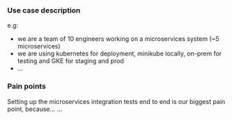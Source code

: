 <!-- 
  The more detail you can give us the better solutions we can come up with together!
-->

### Use case description

e.g: 
- we are a team of 10 engineers working on a microservices system (~5 microservices)
- we are using kubernetes for deployment, minikube locally, on-prem for testing and GKE for staging and prod 
- ...

### Pain points

Setting up the microservices integration tests end to end is our biggest pain point, because...
...